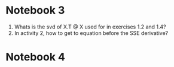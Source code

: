 # Notebook 3
1. Whats is the svd of X.T @ X used for in exercises 1.2 and 1.4?
2. In activity 2, how to get to equation before the SSE derivative?

# Notebook 4